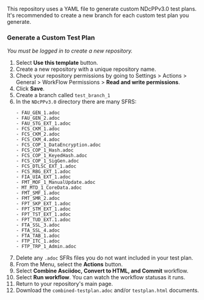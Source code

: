This repository uses a YAML file to generate custom NDcPPv3.0 test plans. 
It's recommended to create a new branch for each custom test plan you generate.

### Generate a Custom Test Plan

_You must be logged in to create a new repository._

1. Select **Use this template** button. 
2. Create a new repository with a unique repository name.
2. Check your repository permissions by going to Settings > Actions > General > WorkFlow Permissions > **Read and write permissions**.
3. Click **Save**.
4. Create a branch called `test_branch_1`
5. In the `NDcPPv3.0` directory there are many SFRS:
    ````
    - FAU_GEN_1.adoc
    - FAU_GEN_2.adoc
    - FAU_STG_EXT_1.adoc
    - FCS_CKM_1.adoc
    - FCS_CKM_2.adoc
    - FCS_CKM_4.adoc
    - FCS_COP_1_DataEncryption.adoc
    - FCS_COP_1_Hash.adoc
    - FCS_COP_1_KeyedHash.adoc
    - FCS_COP_1_SigGen.adoc
    - FCS_DTLSC_EXT_1.adoc
    - FCS_RBG_EXT_1.adoc
    - FIA_UIA_EXT_1.adoc
    - FMT_MOF_1_ManualUpdate.adoc
    - MT_MTD_1_CoreData.adoc
    - FMT_SMF_1.adoc
    - FMT_SMR_2.adoc
    - FPT_SKP_EXT_1.adoc
    - FPT_STM_EXT_1.adoc
    - FPT_TST_EXT_1.adoc
    - FPT_TUD_EXT.1.adoc
    - FTA_SSL_3.adoc
    - FTA_SSL_4.adoc
    - FTA_TAB_1.adoc
    - FTP_ITC_1.adoc
    - FTP_TRP_1_Admin.adoc 
    ````
5. Delete any `.adoc` SFRs files you do not want included in your test plan.
6. From the Menu, select the **Actions** button.
7. Select **Combine Asciidoc, Convert to HTML, and Commit** workflow.
7. Select **Run workflow**. You can watch the workflow statusas it runs. 
8. Return to your repository's main page.
9. Download the `combined-testplan.adoc` and/or `testplan.html` documents.

